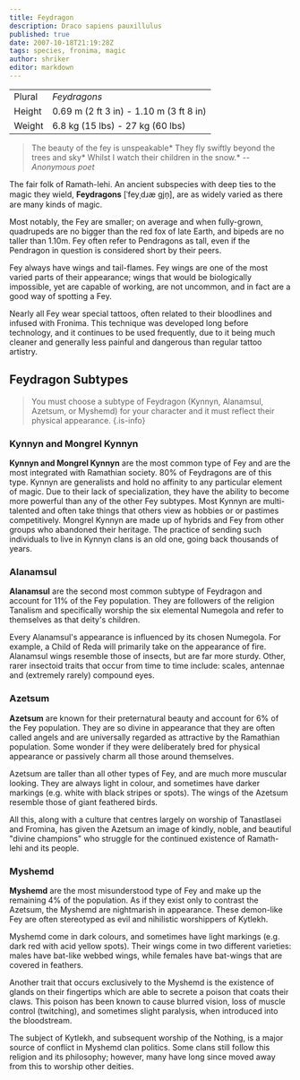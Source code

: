 ```yaml
---
title: Feydragon
description: Draco sapiens pauxillulus
published: true
date: 2007-10-18T21:19:28Z
tags: species, fronima, magic
author: shriker
editor: markdown
---
```


| | |
|-|-|
| Plural        | *Feydragons* |
| Height        | 0.69 m (2 ft 3 in) - 1.10 m (3 ft 8 in) |
| Weight        | 6.8 kg (15 lbs) - 27 kg (60 lbs) |

> The beauty of the fey is unspeakable*
> They fly swiftly beyond the trees and sky*
> Whilst I watch their children in the snow.*
> -- <cite>Anonymous poet</cite>

The fair folk of Ramath-lehi. An ancient subspecies with deep ties to the magic they wield, **Feydragons** \[ˈfeyˌdɹæ gjn̩\], are as widely varied as there are many kinds of magic.

Most notably, the Fey are smaller; on average and when fully-grown, quadrupeds are no bigger than the red fox of late Earth, and bipeds are no taller than 1.10m. Fey often refer to Pendragons as tall, even if the Pendragon in question is considered short by their peers.

Fey always have wings and tail-flames. Fey wings are one of the most varied parts of their appearance; wings that would be biologically impossible, yet are capable of working, are not uncommon, and in fact are a good way of spotting a Fey.

Nearly all Fey wear special tattoos, often related to their bloodlines and infused with Fronima. This technique was developed long before technology, and it continues to be used frequently, due to it being much cleaner and generally less painful and dangerous than regular tattoo artistry.

## Feydragon Subtypes

> You must choose a subtype of Feydragon (Kynnyn, Alanamsul, Azetsum, or Myshemd) for your character and it must reflect their physical appearance. 
{.is-info}

### Kynnyn and Mongrel Kynnyn

**Kynnyn and Mongrel Kynnyn** are the most common type of Fey and are the most integrated with Ramathian society. 80% of Feydragons are of this type. Kynnyn are generalists and hold no affinity to any particular element of magic. Due to their lack of specialization, they have the ability to become more powerful than any of the other Fey subtypes. Most Kynnyn are multi-talented and often take things that others view as hobbies or or pastimes competitively.
Mongrel Kynnyn are made up of hybrids and Fey from other groups who abandoned their heritage. The practice of sending such individuals to live in Kynnyn clans is an old one, going back thousands of years.

### Alanamsul

**Alanamsul** are the second most common subtype of Feydragon and account for 11% of the Fey population. They are followers of the religion Tanalism and specifically worship the six elemental Numegola and refer to themselves as that deity's children.

Every Alanamsul's appearance is influenced by its chosen Numegola. For example, a Child of Reda will primarily take on the appearance of fire.
Alanamsul wings resemble those of insects, but are far more sturdy. Other, rarer insectoid traits that occur from time to time include: scales, antennae and (extremely rarely) compound eyes.

### Azetsum

**Azetsum** are known for their preternatural beauty and account for 6% of the Fey population. They are so divine in appearance that they are often called angels and are universally regarded as attractive by the Ramathian population. Some wonder if they were deliberately bred for physical appearance or passively charm all those around themselves.

Azetsum are taller than all other types of Fey, and are much more muscular looking. They are always light in colour, and sometimes have darker markings (e.g. white with black stripes or spots). The wings of the Azetsum resemble those of giant feathered birds.

All this, along with a culture that centres largely on worship of Tanastlasei and Fromina, has given the Azetsum an image of kindly, noble, and beautiful "divine champions" who struggle for the continued existence of Ramath-lehi and its people.

### Myshemd

**Myshemd** are the most misunderstood type of Fey and make up the remaining 4% of the population. As if they exist only to contrast the Azetsum, the Myshemd are nightmarish in appearance. These demon-like Fey are often stereotyped as evil and nihilistic worshippers of Kytlekh.

Myshemd come in dark colours, and sometimes have light markings (e.g. dark red with acid yellow spots). Their wings come in two different varieties: males have bat-like webbed wings, while females have bat-wings that are covered in feathers.

Another trait that occurs exclusively to the Myshemd is the existence of glands on their fingertips which are able to secrete a poison that coats their claws. This poison has been known to cause blurred vision, loss of muscle control (twitching), and sometimes slight paralysis, when introduced into the bloodstream.

The subject of Kytlekh, and subsequent worship of the Nothing, is a major source of conflict in Myshemd clan politics. Some clans still follow this religion and its philosophy; however, many have long since moved away from this to worship other deities.